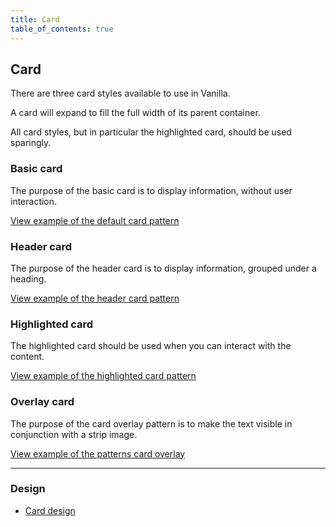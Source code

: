 ```yaml
---
title: Card
table_of_contents: true
---
```


## Card

There are three card styles available to use in Vanilla.

A card will expand to fill the full width of its parent container.

All card styles, but in particular the highlighted card, should be used sparingly.

### Basic card

The purpose of the basic card is to display information, without user interaction.

<a href="https://vanilla-framework.github.io/vanilla-framework/examples/patterns/card/default/"
    class="js-example">
    View example of the default card pattern
</a>

### Header card

The purpose of the header card is to display information, grouped under a heading.

<a href="https://vanilla-framework.github.io/vanilla-framework/examples/patterns/card/header/"
    class="js-example">
    View example of the header card pattern
</a>


### Highlighted card

The highlighted card should be used when you can interact with the content.

<a href="https://vanilla-framework.github.io/vanilla-framework/examples/patterns/card/highlighted/"
    class="js-example">
    View example of the highlighted card pattern
</a>


### Overlay card

The purpose of the card overlay pattern is to make the text visible in
conjunction with a strip image.

<a href="https://vanilla-framework.github.io/vanilla-framework/examples/patterns/card/overlay/"
  class="js-example">
  View example of the patterns card overlay
</a>

<hr />

### Design

* [Card design](https://github.com/ubuntudesign/vanilla-design/tree/master/Cards)
